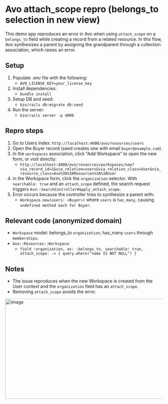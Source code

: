 # Avo attach_scope repro (belongs_to selection in new view)

This demo app reproduces an error in Avo when using `attach_scope` on a `belongs_to` field while creating a record from a related resource. In this flow, Avo synthesizes a parent by assigning the grandparent through a collection association, which raises an error.

## Setup
1. Populate .env file with the following:
   - `AVO_LICENSE_KEY=your_license_key`
2. Install dependencies:
   - `bundle install`
3. Setup DB and seed:
   - `bin/rails db:migrate db:seed`
4. Run the server:
   - `bin/rails server -p 4000`

## Repro steps
1. Go to Users index: `http://localhost:4000/avo/resources/users`
2. Open the Buyer record (seed creates one with email `buyer@example.com`).
3. In the `workspaces` association, click “Add Workspace” to open the new form, or visit directly:
   - `http://localhost:4000/avo/resources/workspaces/new?via_record_id=1&via_relation=users&via_relation_class=User&via_resource_class=Avo%3A%3AResources%3A%3AUser`
4. In the Workspace form, click the `organization` selector. With `searchable: true` and an `attach_scope` defined, the search request triggers `Avo::SearchController#apply_attach_scope`.
5. Error occurs because the controller tries to synthesize a parent with:
   - `Workspace.new(users: <Buyer>)` where `users` is `has_many`, causing `undefined method each for Buyer`.

## Relevant code (anonymized domain)
- `Workspace` model: belongs_to `organization`; has_many `users` through `memberships`.
- `Avo::Resources::Workspace`:
  - `field :organization, as: :belongs_to, searchable: true, attach_scope: -> { query.where("name IS NOT NULL") }`

## Notes
- The issue reproduces when the new Workspace is created from the User context and the `organization` field has an `attach_scope`.
- Removing `attach_scope` avoids the error.


<img width="1604" height="319" alt="image" src="https://github.com/user-attachments/assets/69108612-347f-4b22-b384-c39262797779" />
